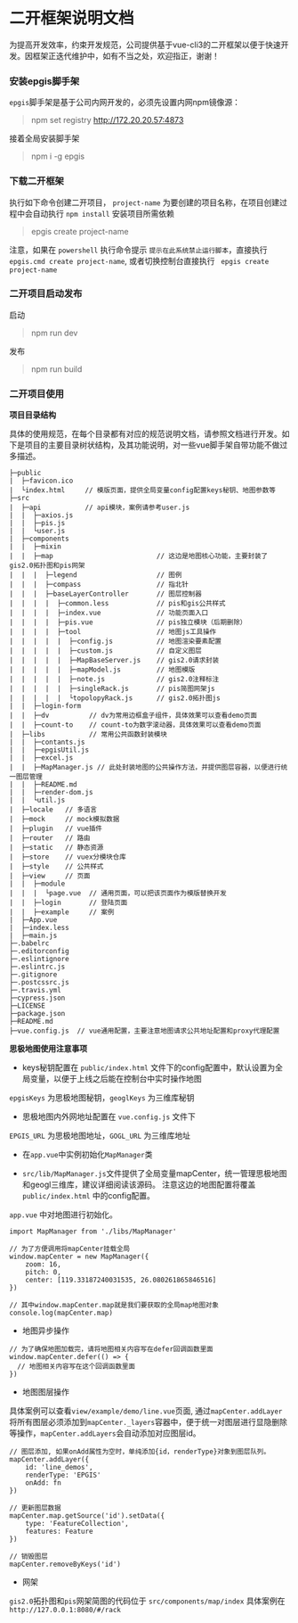 # 二开框架说明文档
为提高开发效率，约束开发规范，公司提供基于vue-cli3的二开框架以便于快速开发。因框架正迭代维护中，如有不当之处，欢迎指正，谢谢！

### 安装epgis脚手架

`epgis`脚手架是基于公司内网开发的，必须先设置内网npm镜像源：

> npm set registry http://172.20.20.57:4873

接着全局安装脚手架

> npm i -g epgis

### 下载二开框架

执行如下命令创建二开项目， `project-name` 为要创建的项目名称，在项目创建过程中会自动执行 `npm install` 安装项目所需依赖

> epgis create project-name
 
注意，如果在 `powershell` 执行命令提示 `提示在此系统禁止运行脚本`，直接执行 `epgis.cmd create project-name`, 或者切换控制台直接执行 ` epgis create project-name`

### 二开项目启动发布

启动
> npm run dev

发布
> npm run build

### 二开项目使用

**项目目录结构**

具体的使用规范，在每个目录都有对应的规范说明文档，请参照文档进行开发。如下是项目的主要目录树状结构，及其功能说明，对一些vue脚手架自带功能不做过多描述。

```
├─public
|  ├─favicon.ico
|  └index.html     // 模版页面，提供全局变量config配置keys秘钥、地图参数等
├─src
|  ├─api           // api模块，案例请参考user.js
|  |  ├─axios.js 
|  |  ├─pis.js    
|  |  └user.js
|  ├─components
|  |  ├─mixin
|  |  ├─map                          // 这边是地图核心功能，主要封装了gis2.0拓扑图和pis网架
|  |  |  ├─legend                    // 图例
|  |  |  ├─compass                   // 指北针
|  |  |  ├─baseLayerController       // 图层控制器
|  |  |  |  ├─common.less            // pis和gis公共样式
|  |  |  |  ├─index.vue              // 功能页面入口
|  |  |  |  ├─pis.vue                // pis独立模块（后期删除）
|  |  |  |  ├─tool                   // 地图js工具操作
|  |  |  |  |  ├─config.js           // 地图渲染要素配置
|  |  |  |  |  ├─custom.js           // 自定义图层
|  |  |  |  |  ├─MapBaseServer.js    // gis2.0请求封装
|  |  |  |  |  ├─mapModel.js         // 地图模版
|  |  |  |  |  ├─note.js             // gis2.0注释标注
|  |  |  |  |  ├─singleRack.js       // pis简图网架js
|  |  |  |  |  └topolopyRack.js      // gis2.0拓扑图js
|  |  ├─login-form
|  |  ├─dv          // dv为常用边框盒子组件，具体效果可以查看demo页面
|  |  ├─count-to    // count-to为数字滚动器，具体效果可以查看demo页面
|  ├─libs           // 常用公共函数封装模块 
|  |  ├─contants.js
|  |  ├─epgisUtil.js
|  |  ├─excel.js
|  |  ├─MapManager.js // 此处封装地图的公共操作方法，并提供图层容器，以便进行统一图层管理
|  |  ├─README.md
|  |  ├─render-dom.js
|  |  └util.js
|  ├─locale   // 多语言
|  ├─mock     // mock模拟数据
|  ├─plugin   // vue插件
|  ├─router   // 路由
|  ├─static   // 静态资源
|  ├─store    // vuex分模块仓库
|  ├─style    // 公共样式
|  ├─view     // 页面
|  |  ├─module
|  |  |  └page.vue  // 通用页面，可以把该页面作为模版替换开发
|  |  ├─login       // 登陆页面
|  |  ├─example     // 案例
|  ├─App.vue
|  ├─index.less
|  ├─main.js
├─.babelrc
├─.editorconfig
├─.eslintignore
├─.eslintrc.js
├─.gitignore
├─.postcssrc.js
├─.travis.yml
├─cypress.json
├─LICENSE
├─package.json
├─README.md
├─vue.config.js  // vue通用配置，主要注意地图请求公共地址配置和proxy代理配置

```

**思极地图使用注意事项**

- keys秘钥配置在 `public/index.html` 文件下的config配置中，默认设置为全局变量，以便于上线之后能在控制台中实时操作地图

`epgisKeys` 为思极地图秘钥，`geoglKeys` 为三维库秘钥

- 思极地图内外网地址配置在 `vue.config.js` 文件下

`EPGIS_URL` 为思极地图地址，`GOGL_URL` 为三维库地址

- 在`app.vue`中实例初始化`MapManager`类

- `src/lib/MapManager.js`文件提供了全局变量mapCenter，统一管理思极地图和geogl三维库，建议详细阅读该源码。
注意这边的地图配置将覆盖 `public/index.html` 中的config配置。

`app.vue` 中对地图进行初始化。

```
import MapManager from './libs/MapManager'

// 为了方便调用将mapCenter挂载全局
window.mapCenter = new MapManager({
	zoom: 16,
	pitch: 0,
	center: [119.33187240031535, 26.080261865846516]
})

// 其中window.mapCenter.map就是我们要获取的全局map地图对象
console.log(mapCenter.map)

```

- 地图异步操作

```
// 为了确保地图加载完，请将地图相关内容写在defer回调函数里面
window.mapCenter.defer(() => {
  // 地图相关内容写在这个回调函数里面
})
```
- 地图图层操作

具体案例可以查看`view/example/demo/line.vue`页面, 通过`mapCenter.addLayer`将所有图层必须添加到`mapCenter._layers`容器中，便于统一对图层进行显隐删除等操作，`mapCenter.addLayers`会自动添加对应图层id。 

```
// 图层添加, 如果onAdd属性为空时，单纯添加{id，renderType}对象到图层队列。
mapCenter.addLayer({
	id: 'line_demos',
	renderType: 'EPGIS'
	onAdd: fn
})

// 更新图层数据
mapCenter.map.getSource('id').setData({
	type: 'FeatureCollection',
	features: Feature
})

// 销毁图层
mapCenter.removeByKeys('id')

```

- 网架

`gis2.0`拓扑图和`pis`网架简图的代码位于 `src/components/map/index`
具体案例在 `http://127.0.0.1:8080/#/rack` 
